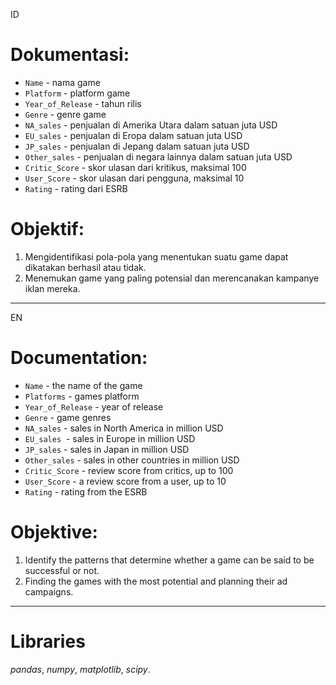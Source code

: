 ID
# Dokumentasi:

- `Name` - nama game
- `Platform` - platform game
- `Year_of_Release` - tahun rilis
- `Genre` - genre game
- `NA_sales` - penjualan di Amerika Utara dalam satuan juta USD
- `EU_sales` - penjualan di Eropa dalam satuan juta USD
- `JP_sales` - penjualan di Jepang dalam satuan juta USD
- `Other_sales` - penjualan di negara lainnya dalam satuan juta USD
- `Critic_Score` - skor ulasan dari kritikus, maksimal 100
- `User_Score` - skor ulasan dari pengguna, maksimal 10
- `Rating` - rating dari ESRB

# Objektif:
1. Mengidentifikasi pola-pola yang menentukan suatu game dapat dikatakan berhasil atau tidak.
2. Menemukan game yang paling potensial dan merencanakan kampanye iklan mereka.

-----------------------------------------------
EN
# Documentation:

- `Name` - the name of the game
- `Platforms` - games platform
- `Year_of_Release` - year of release
- `Genre` - game genres
- `NA_sales` - sales in North America in million USD
- `EU_sales`  - sales in Europe in million USD
- `JP_sales` - sales in Japan in million USD
- `Other_sales` - sales in other countries in million USD
- `Critic_Score` - review score from critics, up to 100
- `User_Score` - a review score from a user, up to 10
- `Rating` - rating from the ESRB

# Objektive:
1. Identify the patterns that determine whether a game can be said to be successful or not.
2. Finding the games with the most potential and planning their ad campaigns.

-----------------------------------------------

# Libraries
*pandas*,
*numpy*,
*matplotlib*,
*scipy*.
